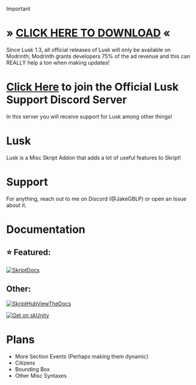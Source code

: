 > [!IMPORTANT]
> # » [CLICK HERE TO DOWNLOAD](https://modrinth.com/plugin/lusk) «
> Since Lusk 1.3, all official releases of Lusk will only be available on Modrinth; Modrinth grants developers 75% of the ad revenue and this can REALLY help a ton when making updates!

# [Click Here](https://discord.gg/XmBfsfzudJ) to join the Official Lusk Support Discord Server

In this server you will receive support for Lusk among other things!

# Lusk

Lusk is a Misc Skript Addon that adds a lot of useful features to Skript!

# Support

For anything, reach out to me on Discord (@JakeGBLP) or open an Issue about it.

# Documentation

## ⭐ Featured:

[![SkriptDocs](https://skriptdocs.wiki/viewdocs.png)](https://skriptdocs.wiki/?addon=lusk)

## Other:
[![SkriptHubViewTheDocs](http://skripthub.net/static/addon/ViewTheDocsButton.png)](http://skripthub.net/docs/?addon=Lusk)

[![Get on skUnity](https://skunity.com/branding/buttons/get_on_docs.png)](https://docs.skunity.com/syntax/search/addon:lusk)

# Plans
- More Section Events (Perhaps making them dynamic)
- Citizens
- Bounding Box
- Other Misc Syntaxes
